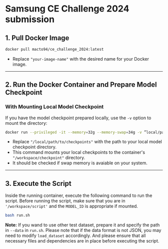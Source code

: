 # Samsung CE Challenge 2024 submission

## 1. Pull Docker Image
```bash
docker pull macto94/ce_challenge_2024:latest

```
 - Replace `"your-image-name"` with the desired name for your Docker image.

---

## 2. Run the Docker Container and Prepare Model Checkpoint

### With Mounting Local Model Checkpoint

If you have the model checkpoint prepared locally, use the `-v` option to mount the directory:

```bash
docker run --privileged -it --memory=32g --memory-swap=34g -v ”local/path/to/model”:/workspace/checkpoint macto94/ce_challenge_2024:latest
```
- Replace `"/local/path/to/checkpoints"` with the path to your local model checkpoint directory.
- This command mounts your local checkpoints to the container's `"/workspace/checkpoint"` directory.
- It should be checked if swap memory is avaiable on your system.

---

## 3. Execute the Script

Inside the running container, execute the following command to run the script. Before running the script, make sure that you are in `'/workspace/script'` and the `MODEL_ID` is appropriate if mounted.
```bash
bash run.sh
```
**Note:** If you wand to use other test dataset, prepare it and specify the path in `--data` in `run.sh`. Please note that if the data format is not JSON, you may need to modify `load_dataset` accordingly. And please ensure that all necessary files and dependencies are in place before executing the script.


